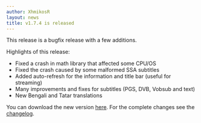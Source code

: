```yaml
---
author: XhmikosR
layout: news
title: v1.7.4 is released
---
```


This release is a bugfix release with a few additions.

<!--more-->

Highlights of this release:

* Fixed a crash in math library that affected some CPU/OS
* Fixed the crash caused by some malformed SSA subtitles
* Added auto-refresh for the information and title bar (useful for streaming)
* Many improvements and fixes for subtitles (PGS, DVB, Vobsub and text)
* New Bengali and Tatar translations

You can download the new version [here](/downloads/).
For the complete changes see the [changelog](/changelog/).

